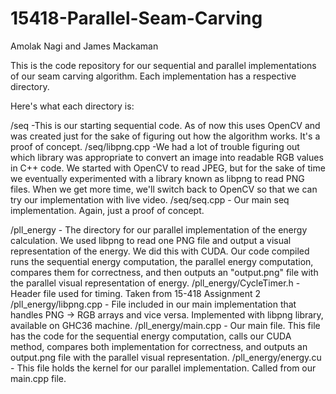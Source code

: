 # 15418-Parallel-Seam-Carving

Amolak Nagi and James Mackaman

This is the code repository for our sequential and parallel implementations of our seam carving algorithm. Each implementation has a respective directory.

Here's what each directory is:

/seq
    -This is our starting sequential code. As of now this uses OpenCV and was created just for the sake of figuring out how the algorithm works. It's a proof of concept.
/seq/libpng.cpp
    -We had a lot of trouble figuring out which library was appropriate to convert an image into readable RGB values in C++ code. We started with OpenCV to read JPEG, but for the sake of time we eventually experimented with a library known as libpng to read PNG files. When we get more time, we'll switch back to OpenCV so that we can try our implementation with live video.
/seq/seq.cpp
    - Our main seq implementation. Again, just a proof of concept.



/pll_energy
    - The directory for our parallel implementation of the energy calculation. We used libpng to read one PNG file and output a visual representation of the energy. We did this with CUDA. Our code compiled runs the sequential energy computation, the parallel energy computation, compares them for correctness, and then outputs an "output.png" file with the parallel visual representation of energy.
/pll_energy/CycleTimer.h
    - Header file used for timing. Taken from 15-418 Assignment 2
/pll_energy/libpng.cpp
    - File included in our main implementation that handles PNG -> RGB arrays and vice versa. Implemented with libpng library, available on GHC36 machine.
/pll_energy/main.cpp
    - Our main file. This file has the code for the sequential energy computation, calls our CUDA method, compares both implementation for correctness, and outputs an output.png file with the parallel visual representation.
/pll_energy/energy.cu
    - This file holds the kernel for our parallel implementation. Called from our main.cpp file.



